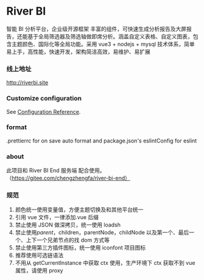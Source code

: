 # River BI

智能 BI 分析平台，企业级开源框架 丰富的组件，可快速生成分析报告及大屏报告，还能基于全局筛选器及筛选轴做即席分析。涵盖自定义表格、自定义图表，包含主题颜色、国际化等全局功能。采用 vue3 + nodejs + mysql 技术体系，简单易上手，高性能，快速开发，架构简洁高效，易维护、易扩展

### 线上地址

http://riverbi.site

### Customize configuration

See [Configuration Reference](https://cli.vuejs.org/config/).

### format

.prettierrc for on save auto format and package.json's eslintConfig for eslint

### about

此项目和 River BI End 服务端 配合使用。（https://gitee.com/chengzhengfa/river-bi-end）

### 规范

1. 颜色统一使用变量值，方便主题切换及和其他平台统一
2. 引用 vue 文件，一律添加.vue 后缀
3. 禁止使用 JSON 做深拷贝，统一使用 loadsh
4. 禁止使用$parent，$children，parentNode，childNode 以及第一个、最后一个、上下一个兄弟节点的找 dom 方式等
5. 禁止使用第三方插件图标，统一使用 iconfont 项目图标
6. 推荐使用可选链语法
7. 不用从 getCurrentInstance 中获取 ctx 使用，生产环境下 ctx 获取不到 vue 属性，请使用 proxy
